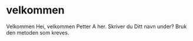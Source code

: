 # velkommen
Velkommen
Hei, velkommen
Petter A her.
Skriver du Ditt navn under?
Bruk den metoden som kreves.

